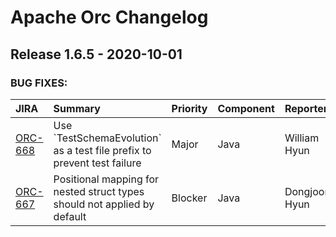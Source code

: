 
<!---
# Licensed to the Apache Software Foundation (ASF) under one
# or more contributor license agreements.  See the NOTICE file
# distributed with this work for additional information
# regarding copyright ownership.  The ASF licenses this file
# to you under the Apache License, Version 2.0 (the
# "License"); you may not use this file except in compliance
# with the License.  You may obtain a copy of the License at
#
#     http://www.apache.org/licenses/LICENSE-2.0
#
# Unless required by applicable law or agreed to in writing, software
# distributed under the License is distributed on an "AS IS" BASIS,
# WITHOUT WARRANTIES OR CONDITIONS OF ANY KIND, either express or implied.
# See the License for the specific language governing permissions and
# limitations under the License.
-->
# Apache Orc Changelog

## Release 1.6.5 - 2020-10-01



### BUG FIXES:

| JIRA | Summary | Priority | Component | Reporter | Contributor |
|:---- |:---- | :--- |:---- |:---- |:---- |
| [ORC-668](https://issues.apache.org/jira/browse/ORC-668) | Use \`TestSchemaEvolution\` as a test file prefix to prevent test failure |  Major | Java | William Hyun | William Hyun |
| [ORC-667](https://issues.apache.org/jira/browse/ORC-667) | Positional mapping for nested struct types should not applied by default |  Blocker | Java | Dongjoon Hyun | Dongjoon Hyun |



